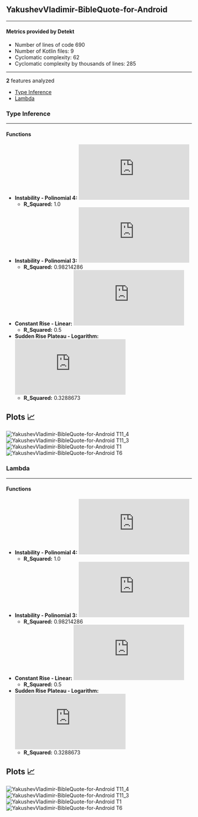 ## YakushevVladimir-BibleQuote-for-Android
----
#### Metrics provided by Detekt
* Number of lines of code 690
* Number of Kotlin files: 9
* Cyclomatic complexity: 62
* Cyclomatic complexity by thousands of lines: 285 

----
**2** features analyzed

*	<a href="#type_inference">Type Inference</a> 
*	<a href="#lambda">Lambda</a> 


### <a name="type_inference">Type Inference</a>
----
#### Functions
* **Instability - Polinomial 4:** ![equation](http://latex.codecogs.com/svg.latex?0.583333x%5E4%20&plus;%20-5.833333x%5E3%20&plus;20.416667x%5E2%20&plus;%20-29.166667x%20&plus;%2027.0)
    * **R_Squared:** 1.0
* **Instability - Polinomial 3:** ![equation](http://latex.codecogs.com/svg.latex?('1.166667x%5E3%20&plus;-8.5x%5E2%20&plus;%2018.333334x%20&plus;%201.8',))
    * **R_Squared:** 0.98214286
* **Constant Rise - Linear:** ![equation](http://latex.codecogs.com/svg.latex?2.8x%20&plus;%207.4)
    * **R_Squared:** 0.5
* **Sudden Rise Plateau - Logarithm:** ![equation](http://latex.codecogs.com/svg.latex?6.970268%5Clog_%7B3.433995%7D%28x%29%20&plus;%2010.390347)
    * **R_Squared:** 0.3288673

**Plots** :chart_with_upwards_trend:
-----

![YakushevVladimir-BibleQuote-for-Android T11_4](../plots/YakushevVladimir-BibleQuote-for-Android_type_inference_T11_4.png)
![YakushevVladimir-BibleQuote-for-Android T11_3](../plots/YakushevVladimir-BibleQuote-for-Android_type_inference_T11_3.png)
![YakushevVladimir-BibleQuote-for-Android T1](../plots/YakushevVladimir-BibleQuote-for-Android_type_inference_T1.png)
![YakushevVladimir-BibleQuote-for-Android T6](../plots/YakushevVladimir-BibleQuote-for-Android_type_inference_T6.png)
### <a name="lambda">Lambda</a>
----
#### Functions
* **Instability - Polinomial 4:** ![equation](http://latex.codecogs.com/svg.latex?0.083333x%5E4%20&plus;%20-0.833333x%5E3%20&plus;2.916667x%5E2%20&plus;%20-4.166667x%20&plus;%206.0)
    * **R_Squared:** 1.0
* **Instability - Polinomial 3:** ![equation](http://latex.codecogs.com/svg.latex?('0.166667x%5E3%20&plus;-1.214286x%5E2%20&plus;%202.619048x%20&plus;%202.4',))
    * **R_Squared:** 0.98214286
* **Constant Rise - Linear:** ![equation](http://latex.codecogs.com/svg.latex?0.4x%20&plus;%203.2)
    * **R_Squared:** 0.5
* **Sudden Rise Plateau - Logarithm:** ![equation](http://latex.codecogs.com/svg.latex?1.060202%5Clog_%7B3.719453%7D%28x%29%20&plus;%203.627192)
    * **R_Squared:** 0.3288673

**Plots** :chart_with_upwards_trend:
-----

![YakushevVladimir-BibleQuote-for-Android T11_4](../plots/YakushevVladimir-BibleQuote-for-Android_lambda_T11_4.png)
![YakushevVladimir-BibleQuote-for-Android T11_3](../plots/YakushevVladimir-BibleQuote-for-Android_lambda_T11_3.png)
![YakushevVladimir-BibleQuote-for-Android T1](../plots/YakushevVladimir-BibleQuote-for-Android_lambda_T1.png)
![YakushevVladimir-BibleQuote-for-Android T6](../plots/YakushevVladimir-BibleQuote-for-Android_lambda_T6.png)
